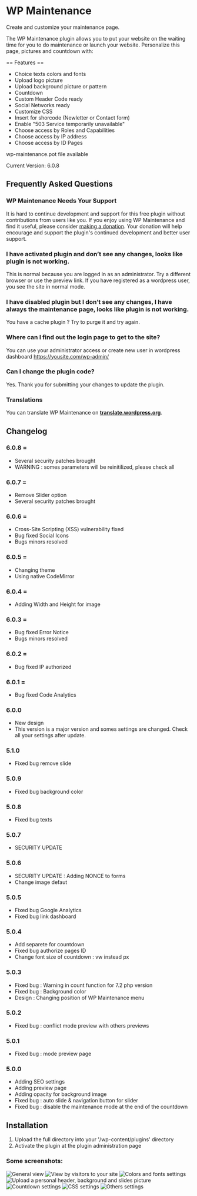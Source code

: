 # WP Maintenance

Create and customize your maintenance page.

The WP Maintenance plugin allows you to put your website on the waiting time for you to do maintenance or launch your website. Personalize this page, pictures and countdown with:

== Features ==
- Choice texts colors and fonts
- Upload logo picture
- Upload background picture or pattern
- Countdown
- Custom Header Code ready
- Social Networks ready
- Customize CSS
- Insert for shorcode (Newletter or Contact form)
- Enable "503 Service temporarily unavailable"
- Choose access by Roles and Capabilities
- Choose access by IP address
- Choose access by ID Pages

wp-maintenance.pot file available

Current Version:  6.0.8

## Frequently Asked Questions

### WP Maintenance Needs Your Support

It is hard to continue development and support for this free plugin without contributions from users like you. If you enjoy using WP Maintenance and find it useful, please consider <a href="https://www.paypal.me/RestezConnectes/25">making a donation</a>. Your donation will help encourage and support the plugin's continued development and better user support.

### I have activated plugin and don’t see any changes, looks like plugin is not working.
This is normal because you are logged in as an administrator. Try a different browser or use the preview link. If you have registered as a wordpress user, you see the site in normal mode.

###  I have disabled plugin but I don’t see any changes, I have always the maintenance page, looks like plugin is not working.
You have a cache plugin ? Try to purge it and try again.

### Where can I find out the login page to get to the site?
You can use your administrator access or create new user in wordpress dashboard
https://yousite.com/wp-admin/

### Can I change the plugin code?

Yes. Thank you for submitting your changes to update the plugin.

### Translations

You can translate WP Maintenance on [__translate.wordpress.org__](https://translate.wordpress.org/projects/wp-plugins/wp-maintenance).

## Changelog

### 6.0.8 =
* Several security patches brought
* WARNING : somes parameters will be reinitilized, please check all

### 6.0.7 =
* Remove Slider option
* Several security patches brought

### 6.0.6 =
* Cross-Site Scripting (XSS) vulnerability fixed
* Bug fixed Social Icons
* Bugs minors resolved

### 6.0.5 =
* Changing theme
* Using native CodeMirror

### 6.0.4 =
* Adding Width and Height for image

### 6.0.3 =
* Bug fixed Error Notice
* Bugs minors resolved

### 6.0.2 =
* Bug fixed IP authorized

### 6.0.1 =
* Bug fixed Code Analytics

### 6.0.0
* New design
* This version is a major version and somes settings are changed. Check all your settings after update.

### 5.1.0
* Fixed bug remove slide

### 5.0.9
* Fixed bug background color

### 5.0.8
* Fixed bug texts

### 5.0.7
* SECURITY UPDATE

### 5.0.6
* SECURITY UPDATE : Adding NONCE to forms
* Change image defaut

### 5.0.5
* Fixed bug Google Analytics
* Fixed bug link dashboard

### 5.0.4
* Add separete for countdown
* Fixed bug authorize pages ID
* Change font size of countdown : vw instead px

### 5.0.3
* Fixed bug : Warning in count function for 7.2 php version
* Fixed bug : Background color
* Design : Changing position of WP Maintenance menu

### 5.0.2
* Fixed bug : conflict mode preview with others previews

### 5.0.1
* Fixed bug : mode preview page

### 5.0.0
* Adding SEO settings
* Adding preview page
* Adding opacity for background image
* Fixed bug : auto slide & navigation button for slider
* Fixed bug : disable the maintenance mode at the end of the countdown


## Installation
1. Upload the full directory into your '/wp-content/plugins' directory
2. Activate the plugin at the plugin administration page

### Some screenshots:

![General view](https://madeby.restezconnectes.fr/plugins/wp-maintenance/screenshot-1.png)
![View by visitors to your site](https://madeby.restezconnectes.fr/plugins/wp-maintenance/screenshot-2.png)
![Colors and fonts settings](https://madeby.restezconnectes.fr/plugins/wp-maintenance/screenshot-3.png)
![Upload a personal header, background and slides picture](https://madeby.restezconnectes.fr/plugins/wp-maintenance/screenshot-4.png)
![Countdown settings](https://madeby.restezconnectes.fr/plugins/wp-maintenance/screenshot-5.png)
![CSS settings](https://madeby.restezconnectes.fr/plugins/wp-maintenance/screenshot-6.png)
![Others settings](https://madeby.restezconnectes.fr/plugins/wp-maintenance/screenshot-7.png)
